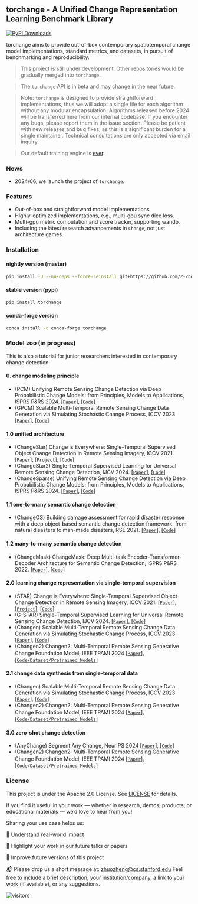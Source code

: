 ## torchange - A Unified Change Representation Learning Benchmark Library
[![PyPI Downloads](https://static.pepy.tech/badge/torchange)](https://pepy.tech/projects/torchange)

torchange aims to provide out-of-box contemporary spatiotemporal change model implementations, standard metrics, and datasets, in pursuit of benchmarking and reproducibility. 

>This project is still under development. Other repositories would be gradually merged into ```torchange```.

> The ```torchange``` API is in beta and may change in the near future.

> Note: ```torchange``` is designed to provide straightforward implementations, thus we will adopt a single file for each algorithm without any modular encapsulation.
Algorithms released before 2024 will be transferred here from our internal codebase.
If you encounter any bugs, please report them in the issue section. Please be patient with new releases and bug fixes, as this is a significant burden for a single maintainer. 
Technical consultations are only accepted via email inquiry.

> Our default training engine is [ever](https://github.com/Z-Zheng/ever/). 

### News

- 2024/06, we launch the project of ``torchange``.

### Features

- Out-of-box and straightforward model implementations
- Highly-optimized implementations, e.g., multi-gpu sync dice loss.
- Multi-gpu metric computation and score tracker, supporting wandb.
- Including the latest research advancements in ``Change``, not just architecture games.

### Installation


#### nightly version (master)
```bash
pip install -U --no-deps --force-reinstall git+https://github.com/Z-Zheng/pytorch-change-models
```

#### stable version (pypi)
```bash
pip install torchange
```

#### conda-forge version
```bash
conda install -c conda-forge torchange
```

### Model zoo (in progress)

This is also a tutorial for junior researchers interested in contemporary change detection.


#### 0. change modeling principle
- (PCM) Unifying Remote Sensing Change Detection via Deep Probabilistic Change Models: from Principles, Models to Applications, ISPRS P&RS 2024. [[`Paper`](https://www.sciencedirect.com/science/article/pii/S0924271624002624)], [[`Code`](https://github.com/Z-Zheng/pytorch-change-models/blob/main/torchange/models/changesparse.py)]
- (GPCM) Scalable Multi-Temporal Remote Sensing Change Data Generation via Simulating Stochastic Change Process, ICCV 2023 [[`Paper`](https://arxiv.org/pdf/2309.17031)], [[`Code`](https://github.com/Z-Zheng/Changen)]


#### 1.0 unified architecture
- (ChangeStar) Change is Everywhere: Single-Temporal Supervised Object Change Detection in Remote Sensing Imagery, ICCV 2021. [[`Paper`](https://arxiv.org/abs/2108.07002)], [[`Project`](https://zhuozheng.top/changestar/)], [[`Code`](https://github.com/Z-Zheng/ChangeStar)]
- (ChangeStar2) Single-Temporal Supervised Learning for Universal Remote Sensing Change Detection, IJCV 2024. [[`Paper`](https://link.springer.com/article/10.1007/s11263-024-02141-4)], [[`Code`](https://github.com/Z-Zheng/pytorch-change-models/blob/main/torchange/models/changestar2.py)]
- (ChangeSparse) Unifying Remote Sensing Change Detection via Deep Probabilistic Change Models: from Principles, Models to Applications, ISPRS P&RS 2024. [[`Paper`](https://www.sciencedirect.com/science/article/pii/S0924271624002624)], [[`Code`](https://github.com/Z-Zheng/pytorch-change-models/blob/main/torchange/models/changesparse.py)]

#### 1.1 one-to-many semantic change detection
- (ChangeOS) Building damage assessment for rapid disaster response with a deep object-based semantic change detection framework: from natural disasters to man-made disasters, RSE 2021. [[`Paper`](https://www.sciencedirect.com/science/article/pii/S0034425721003564)], [[`Code`](https://github.com/Z-Zheng/ChangeOS)]

#### 1.2 many-to-many semantic change detection
- (ChangeMask) ChangeMask: Deep Multi-task Encoder-Transformer-Decoder Architecture for Semantic Change Detection, ISPRS P&RS 2022. [[`Paper`](https://www.sciencedirect.com/science/article/pii/S0924271621002835)], [[`Code`](https://github.com/Z-Zheng/pytorch-change-models/blob/main/torchange/models/changemask.py)]


#### 2.0 learning change representation via single-temporal supervision
- (STAR) Change is Everywhere: Single-Temporal Supervised Object Change Detection in Remote Sensing Imagery, ICCV 2021. [[`Paper`](https://arxiv.org/abs/2108.07002)], [[`Project`](https://zhuozheng.top/changestar/)], [[`Code`](https://github.com/Z-Zheng/ChangeStar)]
- (G-STAR) Single-Temporal Supervised Learning for Universal Remote Sensing Change Detection, IJCV 2024. [[`Paper`](https://link.springer.com/article/10.1007/s11263-024-02141-4)], [[`Code`](https://github.com/Z-Zheng/pytorch-change-models/blob/main/torchange/models/changestar2.py)]
- (Changen) Scalable Multi-Temporal Remote Sensing Change Data Generation via Simulating Stochastic Change Process, ICCV 2023 [[`Paper`](https://arxiv.org/pdf/2309.17031)], [[`Code`](https://github.com/Z-Zheng/Changen)]
- (Changen2) Changen2: Multi-Temporal Remote Sensing Generative Change Foundation Model, IEEE TPAMI 2024 [[`Paper`](https://arxiv.org/abs/2406.17998)]，[[`Code/Dataset/Pretrained Models`](https://github.com/Z-Zheng/pytorch-change-models/tree/main/torchange/models/changen2)]


#### 2.1 change data synthesis from single-temporal data
- (Changen) Scalable Multi-Temporal Remote Sensing Change Data Generation via Simulating Stochastic Change Process, ICCV 2023 [[`Paper`](https://arxiv.org/pdf/2309.17031)], [[`Code`](https://github.com/Z-Zheng/Changen)]
- (Changen2) Changen2: Multi-Temporal Remote Sensing Generative Change Foundation Model, IEEE TPAMI 2024 [[`Paper`](https://arxiv.org/abs/2406.17998)]，[[`Code/Dataset/Pretrained Models`](https://github.com/Z-Zheng/pytorch-change-models/tree/main/torchange/models/changen2)]


#### 3.0 zero-shot change detection
- (AnyChange) Segment Any Change, NeurIPS 2024 [[`Paper`](https://arxiv.org/abs/2402.01188)], [[`Code`](https://github.com/Z-Zheng/pytorch-change-models/blob/main/torchange/models/segment_any_change)]
- (Changen2) Changen2: Multi-Temporal Remote Sensing Generative Change Foundation Model, IEEE TPAMI 2024 [[`Paper`](https://arxiv.org/abs/2406.17998)]，[[`Code/Dataset/Pretrained Models`](https://github.com/Z-Zheng/pytorch-change-models/tree/main/torchange/models/changen2)]


### License
This project is under the Apache 2.0 License. See [LICENSE](https://github.com/Z-Zheng/pytorch-change-models/blob/main/LICENSE) for details.

If you find it useful in your work — whether in research, demos, products, or educational materials — we’d love to hear from you!

Sharing your use case helps us:

📌 Understand real-world impact

📣 Highlight your work in our future talks or papers

🚀 Improve future versions of this project

📬 Please drop us a short message at:
zhuozheng@cs.stanford.edu
Feel free to include a brief description, your institution/company, a link to your work (if available), or any suggestions.


![visitors](https://visitor-badge.laobi.icu/badge?page_id=Z-Zheng/pytorch-change-models)
